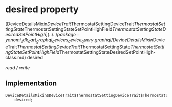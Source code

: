 


# desired property






[DeviceDetailsMixin$DeviceTrait$ThermostatSettingDeviceTrait$ThermostatSettingState$ThermostatSettingStateSetPointHighField$ThermostatSettingStateDesiredSetPointHigh](../../package-yonomi_sdk_dart_graphql_devices_device_query.graphql/DeviceDetailsMixin$DeviceTrait$ThermostatSettingDeviceTrait$ThermostatSettingState$ThermostatSettingStateSetPointHighField$ThermostatSettingStateDesiredSetPointHigh-class.md) desired
  
_read / write_






## Implementation

```dart
DeviceDetailsMixin$DeviceTrait$ThermostatSettingDeviceTrait$ThermostatSettingState$ThermostatSettingStateSetPointHighField$ThermostatSettingStateDesiredSetPointHigh
    desired;


```







